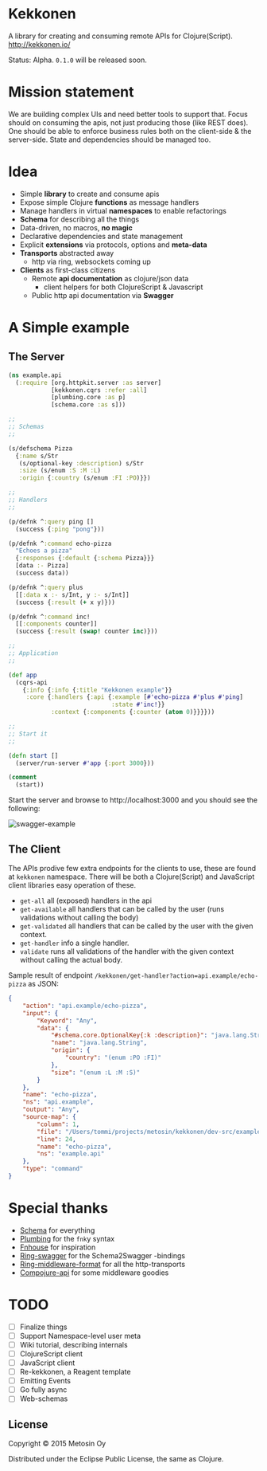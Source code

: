 # Kekkonen

A library for creating and consuming remote APIs for Clojure(Script). http://kekkonen.io/

Status: Alpha. `0.1.0` will be released soon.

# Mission statement

We are building complex UIs and need better tools to support that. Focus should on consuming
the apis, not just producing those (like REST does). One should be able to enforce business
rules both on the client-side & the server-side. State and dependencies should be managed too.

# Idea

- Simple **library** to create and consume apis
- Expose simple Clojure **functions** as message handlers
- Manage handlers in virtual **namespaces** to enable refactorings
- **Schema** for describing all the things
- Data-driven, no macros, **no magic**
- Declarative dependencies and state management
- Explicit **extensions** via protocols, options and **meta-data**
- **Transports** abstracted away
  - http via ring, websockets coming up
- **Clients** as first-class citizens
  - Remote **api documentation** as clojure/json data
    - client helpers for both ClojureScript & Javascript
  - Public http api documentation via **Swagger**
  
# A Simple example

## The Server

```clojure
(ns example.api
  (:require [org.httpkit.server :as server]
            [kekkonen.cqrs :refer :all]
            [plumbing.core :as p]
            [schema.core :as s]))

;;
;; Schemas
;;

(s/defschema Pizza
  {:name s/Str
   (s/optional-key :description) s/Str
   :size (s/enum :S :M :L)
   :origin {:country (s/enum :FI :PO)}})

;;
;; Handlers
;;

(p/defnk ^:query ping []
  (success {:ping "pong"}))

(p/defnk ^:command echo-pizza
  "Echoes a pizza"
  {:responses {:default {:schema Pizza}}}
  [data :- Pizza]
  (success data))

(p/defnk ^:query plus
  [[:data x :- s/Int, y :- s/Int]]
  (success {:result (+ x y)}))

(p/defnk ^:command inc!
  [[:components counter]]
  (success {:result (swap! counter inc)}))

;;
;; Application
;;

(def app
  (cqrs-api
    {:info {:info {:title "Kekkonen example"}}
     :core {:handlers {:api {:example [#'echo-pizza #'plus #'ping]
                             :state #'inc!}}
            :context {:components {:counter (atom 0)}}}}))

;;
;; Start it
;;

(defn start []
  (server/run-server #'app {:port 3000}))

(comment
  (start))
```

Start the server and browse to http://localhost:3000 and you should see the following:

![swagger-example](https://raw.githubusercontent.com/wiki/metosin/kekkonen/swagger-example.png)

## The Client

The APIs prodive few extra endpoints for the clients to use, these are found at `kekkonen` namespace. There will
be both a Clojure(Script) and JavaScript client libraries easy operation of these.

* `get-all` all (exposed) handlers in the api
* `get-available` all handlers that can be called by the user (runs validations without calling the body)
* `get-validated` all handlers that can be called by the user with the given context.
* `get-handler` info a single handler.
* `validate` runs all validations of the handler with the given context without calling the actual body.

Sample result of endpoint `/kekkonen/get-handler?action=api.example/echo-pizza` as JSON:

```json
{
    "action": "api.example/echo-pizza",
    "input": {
        "Keyword": "Any",
        "data": {
            "#schema.core.OptionalKey{:k :description}": "java.lang.String",
            "name": "java.lang.String",
            "origin": {
                "country": "(enum :PO :FI)"
            },
            "size": "(enum :L :M :S)"
        }
    },
    "name": "echo-pizza",
    "ns": "api.example",
    "output": "Any",
    "source-map": {
        "column": 1,
        "file": "/Users/tommi/projects/metosin/kekkonen/dev-src/example/simple.clj",
        "line": 24,
        "name": "echo-pizza",
        "ns": "example.api"
    },
    "type": "command"
}
```

# Special thanks

- [Schema](https://github.com/Prismatic/schema) for everything
- [Plumbing](https://github.com/Prismatic/plumbing) for the `fnk`y syntax
- [Fnhouse](https://github.com/Prismatic/fnhouse) for inspiration
- [Ring-swagger](https://github.com/metosin/ring-swagger) for the Schema2Swagger -bindings
- [Ring-middleware-format](https://github.com/ngrunwald/ring-middleware-format) for all the http-transports
- [Compojure-api](https://github.com/metosin/compojure-api) for some middleware goodies

# TODO

- [ ] Finalize things
- [ ] Support Namespace-level user meta
- [ ] Wiki tutorial, describing internals
- [ ] ClojureScript client
- [ ] JavaScript client
- [ ] Re-kekkonen, a Reagent template
- [ ] Emitting Events
- [ ] Go fully async
- [ ] Web-schemas

## License

Copyright © 2015 Metosin Oy

Distributed under the Eclipse Public License, the same as Clojure.
